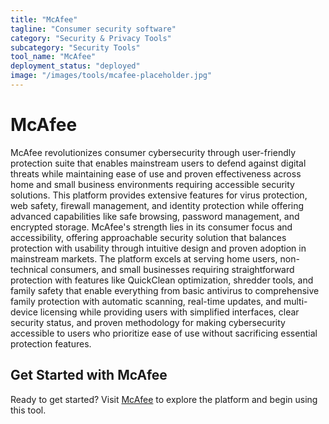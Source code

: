 ```yaml
---
title: "McAfee"
tagline: "Consumer security software"
category: "Security & Privacy Tools"
subcategory: "Security Tools"
tool_name: "McAfee"
deployment_status: "deployed"
image: "/images/tools/mcafee-placeholder.jpg"
---
```


# McAfee

McAfee revolutionizes consumer cybersecurity through user-friendly protection suite that enables mainstream users to defend against digital threats while maintaining ease of use and proven effectiveness across home and small business environments requiring accessible security solutions. This platform provides extensive features for virus protection, web safety, firewall management, and identity protection while offering advanced capabilities like safe browsing, password management, and encrypted storage. McAfee's strength lies in its consumer focus and accessibility, offering approachable security solution that balances protection with usability through intuitive design and proven adoption in mainstream markets. The platform excels at serving home users, non-technical consumers, and small businesses requiring straightforward protection with features like QuickClean optimization, shredder tools, and family safety that enable everything from basic antivirus to comprehensive family protection with automatic scanning, real-time updates, and multi-device licensing while providing users with simplified interfaces, clear security status, and proven methodology for making cybersecurity accessible to users who prioritize ease of use without sacrificing essential protection features.
## Get Started with McAfee

Ready to get started? Visit [McAfee](https://mcafee.com) to explore the platform and begin using this tool.
